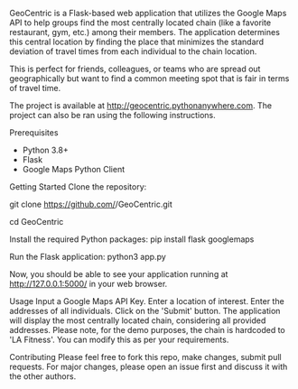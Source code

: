 GeoCentric is a Flask-based web application that utilizes the Google Maps API to help groups find the most centrally located chain (like a favorite restaurant, gym, etc.) among their members. The application determines this central location by finding the place that minimizes the standard deviation of travel times from each individual to the chain location.

This is perfect for friends, colleagues, or teams who are spread out geographically but want to find a common meeting spot that is fair in terms of travel time.

The project is available at http://geocentric.pythonanywhere.com. The project can also be ran using the following instructions.

Prerequisites
- Python 3.8+
- Flask
- Google Maps Python Client

Getting Started
Clone the repository:

git clone https://github.com/<username>/GeoCentric.git

cd GeoCentric

Install the required Python packages:
pip install flask googlemaps

Run the Flask application:
python3 app.py

Now, you should be able to see your application running at http://127.0.0.1:5000/ in your web browser.

Usage
Input a Google Maps API Key.
Enter a location of interest.
Enter the addresses of all individuals.
Click on the 'Submit' button.
The application will display the most centrally located chain, considering all provided addresses.
Please note, for the demo purposes, the chain is hardcoded to 'LA Fitness'. You can modify this as per your requirements.

Contributing
Please feel free to fork this repo, make changes, submit pull requests. For major changes, please open an issue first and discuss it with the other authors.
